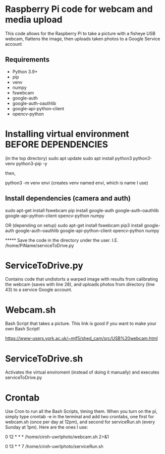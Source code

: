 # Raspberry Pi code for webcam and media upload

This code allows for the Raspberry Pi to take a picture with a fisheye USB webcam, flattens the image, then uploads taken photos to a Google Service account

## Requirements

- Python 3.9+
- pip
- venv
- numpy
- fswebcam
- google-auth
- google-auth-oauthlib
- google-api-python-client
- opencv-python

# Installing virtual environment BEFORE DEPENDENCIES

(in the top directory)
sudo apt update
sudo apt install python3 python3-venv python3-pip -y

then,

python3 -m venv envi (creates venv named envi, which is name I use)

## Install dependencies (camera and auth)

sudo apt-get install fswebcam
pip install google-auth google-auth-oauthlib google-api-python-client opencv-python numpy

OR (depending on setup)
sudo apt-get install fswebcam
pip3 install google-auth google-auth-oauthlib google-api-python-client opencv-python numpy

***** Save the code in the directory under the user. I.E. /home/PiName/serviceToDrive.py

# ServiceToDrive.py

Contains code that undistorts a warped image with results 
from calibrating the webcam (saves with line 28), and uploads photos from directory (line 43) 
to a service Google account. 

# Webcam.sh

Bash Script that takes a picture. This link
is good if you want to make your own Bash Script!

https://www-users.york.ac.uk/~mjf5/shed_cam/src/USB%20webcam.html 

# ServiceToDrive.sh

Activates the virtual enviroment (instead of doing it manually)
and executes serviceToDrive.py

# Crontab

Use Cron to run all the Bash Scripts, timing them. 
When you turn on the pi, simply type crontab -e in the terminal and 
add two crontabs, one first for webcam.sh (once per day at 12pm), and second for serviceRun.sh 
(every Sunday at 1pm). Here are the ones I use:

0 12 * * *  /home/ciroh-uwrlphoto/webcam.sh 2>&1

0 13 * * 7  /home/ciroh-uwrlphoto/serviceRun.sh 

